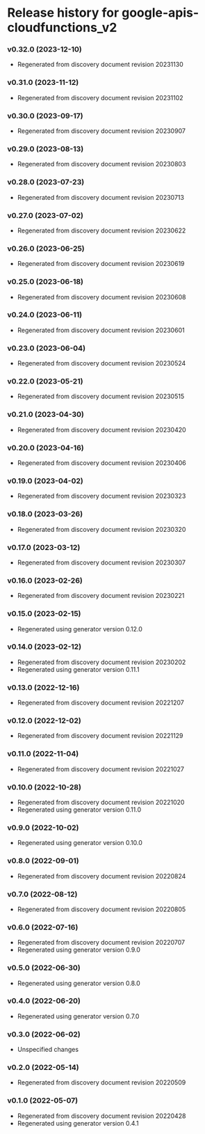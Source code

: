 # Release history for google-apis-cloudfunctions_v2

### v0.32.0 (2023-12-10)

* Regenerated from discovery document revision 20231130

### v0.31.0 (2023-11-12)

* Regenerated from discovery document revision 20231102

### v0.30.0 (2023-09-17)

* Regenerated from discovery document revision 20230907

### v0.29.0 (2023-08-13)

* Regenerated from discovery document revision 20230803

### v0.28.0 (2023-07-23)

* Regenerated from discovery document revision 20230713

### v0.27.0 (2023-07-02)

* Regenerated from discovery document revision 20230622

### v0.26.0 (2023-06-25)

* Regenerated from discovery document revision 20230619

### v0.25.0 (2023-06-18)

* Regenerated from discovery document revision 20230608

### v0.24.0 (2023-06-11)

* Regenerated from discovery document revision 20230601

### v0.23.0 (2023-06-04)

* Regenerated from discovery document revision 20230524

### v0.22.0 (2023-05-21)

* Regenerated from discovery document revision 20230515

### v0.21.0 (2023-04-30)

* Regenerated from discovery document revision 20230420

### v0.20.0 (2023-04-16)

* Regenerated from discovery document revision 20230406

### v0.19.0 (2023-04-02)

* Regenerated from discovery document revision 20230323

### v0.18.0 (2023-03-26)

* Regenerated from discovery document revision 20230320

### v0.17.0 (2023-03-12)

* Regenerated from discovery document revision 20230307

### v0.16.0 (2023-02-26)

* Regenerated from discovery document revision 20230221

### v0.15.0 (2023-02-15)

* Regenerated using generator version 0.12.0

### v0.14.0 (2023-02-12)

* Regenerated from discovery document revision 20230202
* Regenerated using generator version 0.11.1

### v0.13.0 (2022-12-16)

* Regenerated from discovery document revision 20221207

### v0.12.0 (2022-12-02)

* Regenerated from discovery document revision 20221129

### v0.11.0 (2022-11-04)

* Regenerated from discovery document revision 20221027

### v0.10.0 (2022-10-28)

* Regenerated from discovery document revision 20221020
* Regenerated using generator version 0.11.0

### v0.9.0 (2022-10-02)

* Regenerated using generator version 0.10.0

### v0.8.0 (2022-09-01)

* Regenerated from discovery document revision 20220824

### v0.7.0 (2022-08-12)

* Regenerated from discovery document revision 20220805

### v0.6.0 (2022-07-16)

* Regenerated from discovery document revision 20220707
* Regenerated using generator version 0.9.0

### v0.5.0 (2022-06-30)

* Regenerated using generator version 0.8.0

### v0.4.0 (2022-06-20)

* Regenerated using generator version 0.7.0

### v0.3.0 (2022-06-02)

* Unspecified changes

### v0.2.0 (2022-05-14)

* Regenerated from discovery document revision 20220509

### v0.1.0 (2022-05-07)

* Regenerated from discovery document revision 20220428
* Regenerated using generator version 0.4.1

